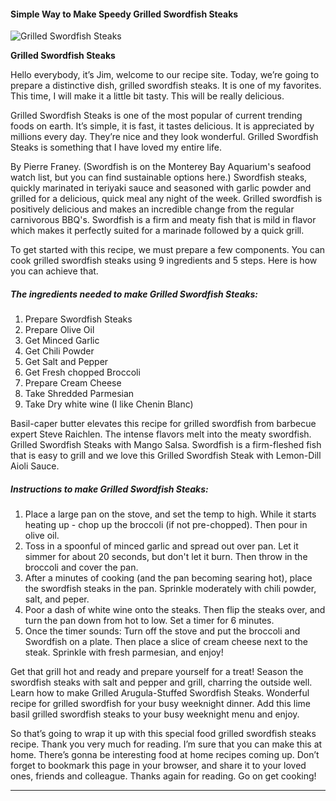             

#### Simple Way to Make Speedy Grilled Swordfish Steaks

![Grilled Swordfish Steaks](https://img-global.cpcdn.com/recipes/3d532e5df3128b11/751x532cq70/grilled-swordfish-steaks-recipe-main-photo.jpg)

**Grilled Swordfish Steaks**

Hello everybody, it’s Jim, welcome to our recipe site. Today, we’re going to prepare a distinctive dish, grilled swordfish steaks. It is one of my favorites. This time, I will make it a little bit tasty. This will be really delicious.

Grilled Swordfish Steaks is one of the most popular of current trending foods on earth. It’s simple, it is fast, it tastes delicious. It is appreciated by millions every day. They’re nice and they look wonderful. Grilled Swordfish Steaks is something that I have loved my entire life.

By Pierre Franey. (Swordfish is on the Monterey Bay Aquarium's seafood watch list, but you can find sustainable options here.) Swordfish steaks, quickly marinated in teriyaki sauce and seasoned with garlic powder and grilled for a delicious, quick meal any night of the week. Grilled swordfish is positively delicious and makes an incredible change from the regular carnivorous BBQ's. Swordfish is a firm and meaty fish that is mild in flavor which makes it perfectly suited for a marinade followed by a quick grill.

To get started with this recipe, we must prepare a few components. You can cook grilled swordfish steaks using 9 ingredients and 5 steps. Here is how you can achieve that.

##### The ingredients needed to make Grilled Swordfish Steaks:

1.  Prepare Swordfish Steaks
2.  Prepare Olive Oil
3.  Get Minced Garlic
4.  Get Chili Powder
5.  Get Salt and Pepper
6.  Get Fresh chopped Broccoli
7.  Prepare Cream Cheese
8.  Take Shredded Parmesian
9.  Take Dry white wine (I like Chenin Blanc)

Basil-caper butter elevates this recipe for grilled swordfish from barbecue expert Steve Raichlen. The intense flavors melt into the meaty swordfish. Grilled Swordfish Steaks with Mango Salsa. Swordfish is a firm-fleshed fish that is easy to grill and we love this Grilled Swordfish Steak with Lemon-Dill Aioli Sauce.

##### Instructions to make Grilled Swordfish Steaks:

1.  Place a large pan on the stove, and set the temp to high. While it starts heating up - chop up the broccoli (if not pre-chopped). Then pour in olive oil.
2.  Toss in a spoonful of minced garlic and spread out over pan. Let it simmer for about 20 seconds, but don't let it burn. Then throw in the broccoli and cover the pan.
3.  After a minutes of cooking (and the pan becoming searing hot), place the swordfish steaks in the pan. Sprinkle moderately with chili powder, salt, and peper.
4.  Poor a dash of white wine onto the steaks. Then flip the steaks over, and turn the pan down from hot to low. Set a timer for 6 minutes.
5.  Once the timer sounds: Turn off the stove and put the broccoli and Swordfish on a plate. Then place a slice of cream cheese next to the steak. Sprinkle with fresh parmesian, and enjoy!

Get that grill hot and ready and prepare yourself for a treat! Season the swordfish steaks with salt and pepper and grill, charring the outside well. Learn how to make Grilled Arugula-Stuffed Swordfish Steaks. Wonderful recipe for grilled swordfish for your busy weeknight dinner. Add this lime basil grilled swordfish steaks to your busy weeknight menu and enjoy.

So that’s going to wrap it up with this special food grilled swordfish steaks recipe. Thank you very much for reading. I’m sure that you can make this at home. There’s gonna be interesting food at home recipes coming up. Don’t forget to bookmark this page in your browser, and share it to your loved ones, friends and colleague. Thanks again for reading. Go on get cooking!

* * *
